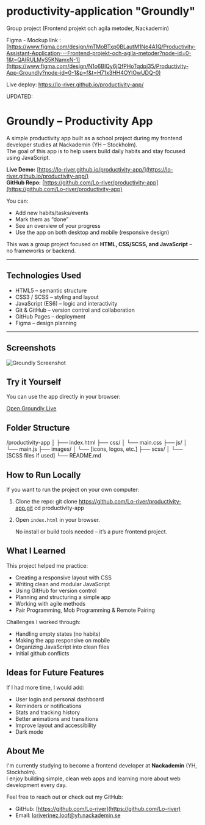 # productivity-application "Groundly"
Group project (Frontend projekt och agila metoder, Nackademin)

Figma - Mockup link : [https://www.figma.com/design/mTMoBTxp0BLautM1Ne4A1Q/Productivity-Assistant-Application---Frontend-projekt-och-agila-metoder?node-id=0-1&t=QAIRULMyS5KNamxN-1](https://www.figma.com/design/N1o6BlQy6jQfPHoTqdpj35/Productivity-App-Groundly?node-id=0-1&p=f&t=H71x3HH4OYlOwUDQ-0)


Live deploy: 
https://lo-river.github.io/productivity-app/

UPDATED: 

# Groundly – Productivity App

A simple productivity app built as a school project during my frontend developer studies at Nackademin (YH – Stockholm).  
The goal of this app is to help users build daily habits and stay focused using JavaScript. 

**Live Demo:** [https://lo-river.github.io/productivity-app/](https://lo-river.github.io/productivity-app/)  
 **GitHub Repo:** [https://github.com/Lo-river/productivity-app](https://github.com/Lo-river/productivity-app)


You can:
- Add new habits/tasks/events
- Mark them as “done”
- See an overview of your progress
- Use the app on both desktop and mobile (responsive design)

This was a group project focused on **HTML, CSS/SCSS, and JavaScript** – no frameworks or backend.

---

## Technologies Used

- HTML5 – semantic structure
- CSS3 / SCSS – styling and layout
- JavaScript (ES6) – logic and interactivity
- Git & GitHub – version control and collaboration
- GitHub Pages – deployment
- Figma – design planning 

---

## Screenshots


![Groundly Screenshot](./images/groundly-screenshot.png)

## Try it Yourself

You can use the app directly in your browser:

[Open Groundly Live](https://lo-river.github.io/productivity-app/)


## Folder Structure

/productivity-app
│
├── index.html
├── css/
│ └── main.css
├── js/
│ └── main.js
├── images/
│ └── [icons, logos, etc.]
├── scss/
│ └── [SCSS files if used]
└── README.md


## How to Run Locally

If you want to run the project on your own computer:

1. Clone the repo:
   git clone https://github.com/Lo-river/productivity-app.git
   cd productivity-app


2. Open `index.html` in your browser.

    No install or build tools needed – it’s a pure frontend project.


##  What I Learned

This project helped me practice:

- Creating a responsive layout with CSS
- Writing clean and modular JavaScript
- Using GitHub for version control
- Planning and structuring a simple app
- Working with agile methods
- Pair Programming, Mob Programming & Remote Pairing

Challenges I worked through:
- Handling empty states (no habits)
- Making the app responsive on mobile
- Organizing JavaScript into clean files
- Initial github conflicts 

## Ideas for Future Features

If I had more time, I would add:
- User login and personal dashboard
- Reminders or notifications
- Stats and tracking history
- Better animations and transitions
- Improve layout and accessibility
- Dark mode


## About Me

I'm currently studying to become a frontend developer at **Nackademin** (YH, Stockholm).  
I enjoy building simple, clean web apps and learning more about web development every day.


Feel free to reach out or check out my GitHub:
- GitHub: [https://github.com/Lo-river](https://github.com/Lo-river)
- Email: loriverinez.loof@yh.nackademin.se


